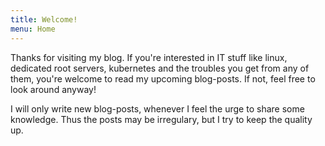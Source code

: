```yaml
---
title: Welcome!
menu: Home
---
```


Thanks for visiting my blog. If you're interested in IT stuff like linux, dedicated root servers, kubernetes and the troubles you get from any of them, you're welcome to read my upcoming blog-posts. If not, feel free to look around anyway!

I will only write new blog-posts, whenever I feel the urge to share some knowledge. Thus the posts may be irregulary, but I try to keep the quality up.